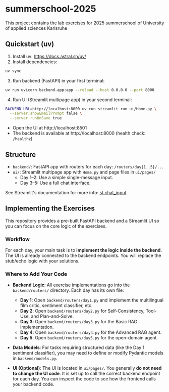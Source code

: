 # summerschool-2025
This project contains the lab exercises for 2025 summerschool of University of applied sciences Karlsruhe

## Quickstart (uv)

1.  Install uv: https://docs.astral.sh/uv/
2.  Install dependencies:

```bash
uv sync
```

3.  Run backend (FastAPI) in your first terminal:

```bash
uv run uvicorn backend.app:app --reload --host 0.0.0.0 --port 8000
```

4.  Run UI (Streamlit multipage app) in your second terminal:

```bash
BACKEND_URL=http://localhost:8000 uv run streamlit run ui/Home.py \
  --server.showEmailPrompt false \
  --server.runOnSave true
```

-   Open the UI at http://localhost:8501
-   The backend is available at http://localhost:8000 (health check: `/healthz`)

## Structure

-   `backend/`: FastAPI app with routers for each day: `/routers/day{1..5}/...`
-   `ui/`: Streamlit multipage app with `Home.py` and page files in `ui/pages/`
    -   Day 1–2: Use a simple single-message input.
    -   Day 3–5: Use a full chat interface.

See Streamlit's documentation for more info: [st.chat_input](https://docs.streamlit.io/develop/api-reference/chat/st.chat_input)

## Implementing the Exercises

This repository provides a pre-built FastAPI backend and a Streamlit UI so you can focus on the core logic of the exercises.

### Workflow

For each day, your main task is to **implement the logic inside the backend**. The UI is already connected to the backend endpoints. You will replace the stub/echo logic with your solutions.

### Where to Add Your Code

-   **Backend Logic**: All exercise implementations go into the `backend/routers/` directory. Each day has its own file:
    -   **Day 1**: Open `backend/routers/day1.py` and implement the multilingual film critic, sentiment classifier, etc.
    -   **Day 2**: Open `backend/routers/day2.py` for Self-Consistency, Tool-Use, and Plan-and-Solve.
    -   **Day 3**: Open `backend/routers/day3.py` for the Basic RAG implementation.
    -   **Day 4**: Open `backend/routers/day4.py` for the Advanced RAG agent.
    -   **Day 5**: Open `backend/routers/day5.py` for the open-domain agent.

-   **Data Models**: For tasks requiring structured data (like the Day 1 sentiment classifier), you may need to define or modify Pydantic models in `backend/models.py`.

-   **UI (Optional)**: The UI is located in `ui/pages/`. You generally **do not need to change the UI code**. It is set up to call the correct backend endpoint for each day. You can inspect the code to see how the frontend calls your backend code.
